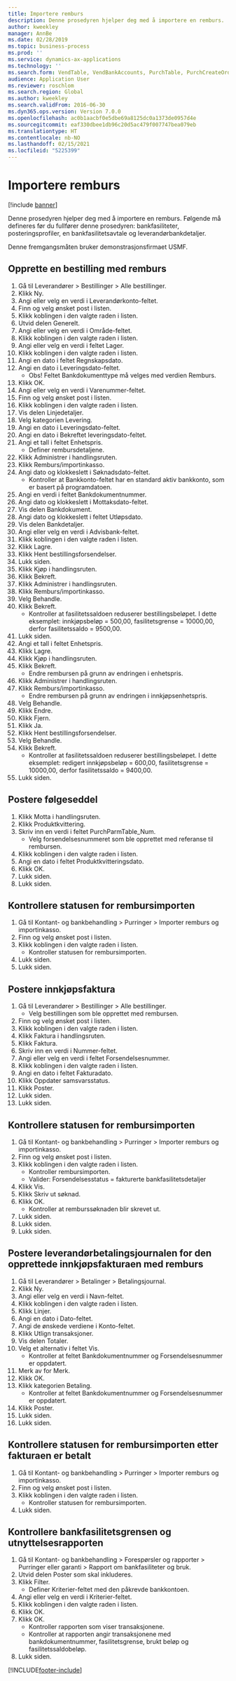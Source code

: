 ```yaml
---
title: Importere remburs
description: Denne prosedyren hjelper deg med å importere en remburs.
author: kweekley
manager: AnnBe
ms.date: 02/28/2019
ms.topic: business-process
ms.prod: ''
ms.service: dynamics-ax-applications
ms.technology: ''
ms.search.form: VendTable, VendBankAccounts, PurchTable, PurchCreateOrder, InventItemIdLookupPurchase, BankLCImport,  PurchEditLines, VendEditInvoice, SrsReportViewerForm, LedgerJournalTable, LedgerJournalTransVendPaym, VendOpenTrans, SysQueryForm, BankAccountTableLookUp
audience: Application User
ms.reviewer: roschlom
ms.search.region: Global
ms.author: kweekley
ms.search.validFrom: 2016-06-30
ms.dyn365.ops.version: Version 7.0.0
ms.openlocfilehash: ac0b1aacbf0e5dbe69a8125dc0a1373de0957d4e
ms.sourcegitcommit: eaf330dbee1db96c20d5ac479f007747bea079eb
ms.translationtype: HT
ms.contentlocale: nb-NO
ms.lasthandoff: 02/15/2021
ms.locfileid: "5225399"
---
```

# <a name="import-letter-of-credit"></a>Importere remburs

[!include [banner](../../includes/banner.md)]

Denne prosedyren hjelper deg med å importere en remburs. Følgende må defineres før du fullfører denne prosedyren: bankfasiliteter, posteringsprofiler, en bankfasilitetsavtale og leverandørbankdetaljer.

Denne fremgangsmåten bruker demonstrasjonsfirmaet USMF.


## <a name="create-a-purchase-order-with-letter-of-credit"></a>Opprette en bestilling med remburs
1. Gå til Leverandører > Bestillinger > Alle bestillinger.
2. Klikk Ny.
3. Angi eller velg en verdi i Leverandørkonto-feltet.
4. Finn og velg ønsket post i listen.
5. Klikk koblingen i den valgte raden i listen.
6. Utvid delen Generelt.
7. Angi eller velg en verdi i Område-feltet.
8. Klikk koblingen i den valgte raden i listen.
9. Angi eller velg en verdi i feltet Lager.
10. Klikk koblingen i den valgte raden i listen.
11. Angi en dato i feltet Regnskapsdato.
12. Angi en dato i Leveringsdato-feltet.
    * Obs!  Feltet Bankdokumenttype må velges med verdien Remburs.  
13. Klikk OK.
14. Angi eller velg en verdi i Varenummer-feltet.
15. Finn og velg ønsket post i listen.
16. Klikk koblingen i den valgte raden i listen.
17. Vis delen Linjedetaljer.
18. Velg kategorien Levering.
19. Angi en dato i Leveringsdato-feltet.
20. Angi en dato i Bekreftet leveringsdato-feltet.
21. Angi et tall i feltet Enhetspris.
    * Definer rembursdetaljene.  
22. Klikk Administrer i handlingsruten.
23. Klikk Remburs/importinkasso.
24. Angi dato og klokkeslett i Søknadsdato-feltet.
    * Kontroller at Bankkonto-feltet har en standard aktiv bankkonto, som er basert på programdatoen.  
25. Angi en verdi i feltet Bankdokumentnummer.
26. Angi dato og klokkeslett i Mottaksdato-feltet.
27. Vis delen Bankdokument.
28. Angi dato og klokkeslett i feltet Utløpsdato.
29. Vis delen Bankdetaljer.
30. Angi eller velg en verdi i Advisbank-feltet.
31. Klikk koblingen i den valgte raden i listen.
32. Klikk Lagre.
33. Klikk Hent bestillingsforsendelser.
34. Lukk siden.
35. Klikk Kjøp i handlingsruten.
36. Klikk Bekreft.
37. Klikk Administrer i handlingsruten.
38. Klikk Remburs/importinkasso.
39. Velg Behandle.
40. Klikk Bekreft.
    * Kontroller at fasilitetssaldoen reduserer bestillingsbeløpet.  I dette eksemplet: innkjøpsbeløp = 500,00, fasilitetsgrense = 10000,00, derfor fasilitetssaldo = 9500,00.  
41. Lukk siden.
42. Angi et tall i feltet Enhetspris.
43. Klikk Lagre.
44. Klikk Kjøp i handlingsruten.
45. Klikk Bekreft.
    * Endre rembursen på grunn av endringen i enhetspris.  
46. Klikk Administrer i handlingsruten.
47. Klikk Remburs/importinkasso.
    * Endre rembursen på grunn av endringen i innkjøpsenhetspris.  
48. Velg Behandle.
49. Klikk Endre.
50. Klikk Fjern.
51. Klikk Ja.
52. Klikk Hent bestillingsforsendelser.
53. Velg Behandle.
54. Klikk Bekreft.
    * Kontroller at fasilitetssaldoen reduserer bestillingsbeløpet.  I dette eksemplet: redigert innkjøpsbeløp = 600,00, fasilitetsgrense = 10000,00, derfor fasilitetssaldo = 9400,00.  
55. Lukk siden.

## <a name="post-packing-slip"></a>Postere følgeseddel
1. Klikk Motta i handlingsruten.
2. Klikk Produktkvittering.
3. Skriv inn en verdi i feltet PurchParmTable_Num.
    * Velg forsendelsesnummeret som ble opprettet med referanse til rembursen.  
4. Klikk koblingen i den valgte raden i listen.
5. Angi en dato i feltet Produktkvitteringsdato.
6. Klikk OK.
7. Lukk siden.
8. Lukk siden.

## <a name="verify-import-letter-of-credit-status"></a>Kontrollere statusen for rembursimporten
1. Gå til Kontant- og bankbehandling > Purringer > Importer remburs og importinkasso.
2. Finn og velg ønsket post i listen.
3. Klikk koblingen i den valgte raden i listen.
    * Kontroller statusen for rembursimporten.     
4. Lukk siden.
5. Lukk siden.

## <a name="post-purchase-invoice"></a>Postere innkjøpsfaktura
1. Gå til Leverandører > Bestillinger > Alle bestillinger.
    * Velg bestillingen som ble opprettet med rembursen.  
2. Finn og velg ønsket post i listen.
3. Klikk koblingen i den valgte raden i listen.
4. Klikk Faktura i handlingsruten.
5. Klikk Faktura.
6. Skriv inn en verdi i Nummer-feltet.
7. Angi eller velg en verdi i feltet Forsendelsesnummer.
8. Klikk koblingen i den valgte raden i listen.
9. Angi en dato i feltet Fakturadato.
10. Klikk Oppdater samsvarsstatus.
11. Klikk Poster.
12. Lukk siden.
13. Lukk siden.

## <a name="verify-import-letter-of-credit-status"></a>Kontrollere statusen for rembursimporten
1. Gå til Kontant- og bankbehandling > Purringer > Importer remburs og importinkasso.
2. Finn og velg ønsket post i listen.
3. Klikk koblingen i den valgte raden i listen.
    * Kontroller rembursimporten.  
    * Valider: Forsendelsesstatus = fakturerte bankfasilitetsdetaljer  
4. Klikk Vis.
5. Klikk Skriv ut søknad.
6. Klikk OK.
    * Kontroller at remburssøknaden blir skrevet ut.  
7. Lukk siden.
8. Lukk siden.
9. Lukk siden.

## <a name="post-vendor-payment-journal-for-the-created-purchase-invoice-with-letter-of-credit"></a>Postere leverandørbetalingsjournalen for den opprettede innkjøpsfakturaen med remburs
1. Gå til Leverandører > Betalinger > Betalingsjournal.
2. Klikk Ny.
3. Angi eller velg en verdi i Navn-feltet.
4. Klikk koblingen i den valgte raden i listen.
5. Klikk Linjer.
6. Angi en dato i Dato-feltet.
7. Angi de ønskede verdiene i Konto-feltet.
8. Klikk Utlign transaksjoner.
9. Vis delen Totaler.
10. Velg et alternativ i feltet Vis.
    * Kontroller at feltet Bankdokumentnummer og Forsendelsesnummer er oppdatert.  
11. Merk av for Merk.
12. Klikk OK.
13. Klikk kategorien Betaling.
    * Kontroller at feltet Bankdokumentnummer og Forsendelsesnummer er oppdatert.  
14. Klikk Poster.
15. Lukk siden.
16. Lukk siden.

## <a name="verify-import-letter-of-credit-status-after-invoice-paid"></a>Kontrollere statusen for rembursimporten etter fakturaen er betalt
1. Gå til Kontant- og bankbehandling > Purringer > Importer remburs og importinkasso.
2. Finn og velg ønsket post i listen.
3. Klikk koblingen i den valgte raden i listen.
    * Kontroller statusen for rembursimporten.   
4. Lukk siden.

## <a name="verify-the-bank-facility-limit-and-utilization-report"></a>Kontrollere bankfasilitetsgrensen og utnyttelsesrapporten
1. Gå til Kontant- og bankbehandling > Forespørsler og rapporter > Purringer eller garanti > Rapport om bankfasiliteter og bruk.
2. Utvid delen Poster som skal inkluderes.
3. Klikk Filter.
    * Definer Kriterier-feltet med den påkrevde bankkontoen.  
4. Angi eller velg en verdi i Kriterier-feltet.
5. Klikk koblingen i den valgte raden i listen.
6. Klikk OK.
7. Klikk OK.
    * Kontroller rapporten som viser transaksjonene.  
    * Kontroller at rapporten angir transaksjonene med bankdokumentnummer, fasilitetsgrense, brukt beløp og fasilitetssaldobeløp.  
8. Lukk siden.



[!INCLUDE[footer-include](../../../includes/footer-banner.md)]